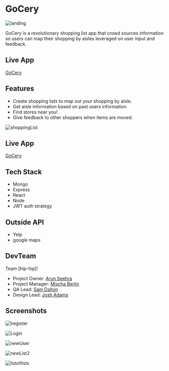 # GoCery

![landing](public/readmeImages/landing1.jpg?raw=true 'Landing')

GoCery is a revolutionary shopping list app that crowd sources information
so users can map their shopping by aisles leveraged on user input and feedback.

## Live App

[GoCery](https://gocery-app.netlify.com/)

## Features

- Create shopping lists to map out your shopping by aisle.
- Get aisle information based on past users information.
- Find stores near you!
- Give feedback to other shoppers when items are moved.

![shoppingList](public/readmeImages/shoppinglist.png#center?raw=true 'Landing')

## Live App

[GoCery](https://gocery-app.netlify.com/)

## Tech Stack

- Mongo
- Express
- React
- Node
- JWT auth strategy

## Outside API

- Yelp
- google maps

## DevTeam

Team [hip-hip]!

- Project Owner: [Arun Seehra](https://github.com/aseehra)
- Project Manager: [Mischa Berlin](https://github.com/mischb)
- QA Lead: [Sam Dalton](https://github.com/SamDaltonJr)
- Design Lead: [Josh Adams](https://github.com/ender554)

## Screenshots

![lregister](public/readmeImages/register.png?raw=true 'register')

![Login](public/readmeImages/login.png?raw=true 'Login')

![newUser](public/readmeImages/newuserprompt.png?raw=true 'new user prompt')

![newList2](public/readmeImages/newlist2.png?raw=true 'new list')

![listoflists](public/readmeImages/listoflists.png?raw=true 'Landing')
